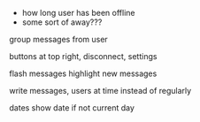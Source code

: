 - how long user has been offline
- some sort of away???

group messages from user

buttons at top right, disconnect, settings

flash messages
highlight new messages

write messages, users at time instead of regularly

dates show date if not current day